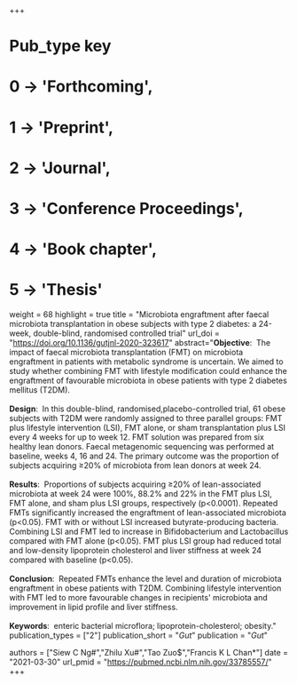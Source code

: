 +++
# Pub_type key
# 0 -> 'Forthcoming',
# 1 -> 'Preprint',
# 2 -> 'Journal',
# 3 -> 'Conference Proceedings',
# 4 -> 'Book chapter',
# 5 -> 'Thesis'

weight = 68
highlight = true
title = "Microbiota engraftment after faecal microbiota transplantation in obese subjects with type 2 diabetes: a 24-week, double-blind, randomised controlled trial"
url_doi = "https://doi.org/10.1136/gutjnl-2020-323617"
abstract="**Objective**: &nbsp;The impact of faecal microbiota transplantation (FMT) on microbiota engraftment in patients with metabolic syndrome is uncertain. We aimed to study whether combining FMT with lifestyle modification could enhance the engraftment of favourable microbiota in obese patients with type 2 diabetes mellitus (T2DM).<br><br>**Design**: &nbsp;In this double-blind, randomised,placebo-controlled trial, 61 obese subjects with T2DM were randomly assigned to three parallel groups: FMT plus lifestyle intervention (LSI), FMT alone, or sham transplantation plus LSI every 4 weeks for up to week 12. FMT solution was prepared from six healthy lean donors. Faecal metagenomic sequencing was performed at baseline, weeks 4, 16 and 24. The primary outcome was the proportion of subjects acquiring ≥20% of microbiota from lean donors at week 24.<br><br>**Results**: &nbsp;Proportions of subjects acquiring ≥20% of lean-associated microbiota at week 24 were 100%, 88.2% and 22% in the FMT plus LSI, FMT alone, and sham plus LSI groups, respectively (p<0.0001). Repeated FMTs significantly increased the engraftment of lean-associated microbiota (p<0.05). FMT with or without LSI increased butyrate-producing bacteria. Combining LSI and FMT led to increase in Bifidobacterium and Lactobacillus compared with FMT alone (p<0.05). FMT plus LSI group had reduced total and low-density lipoprotein cholesterol and liver stiffness at week 24 compared with baseline (p<0.05).<br><br>**Conclusion**: &nbsp;Repeated FMTs enhance the level and duration of microbiota engraftment in obese patients with T2DM. Combining lifestyle intervention with FMT led to more favourable changes in recipients' microbiota and improvement in lipid profile and liver stiffness.<br><br>**Keywords**: &nbsp;enteric bacterial microflora; lipoprotein-cholesterol; obesity."
publication_types = ["2"]
publication_short = "*Gut*"
publication = "*Gut*"

authors = ["Siew C Ng#","Zhilu Xu#","Tao Zuo$","Francis K L Chan*"]
date = "2021-03-30"
url_pmid = "https://pubmed.ncbi.nlm.nih.gov/33785557/"
+++
